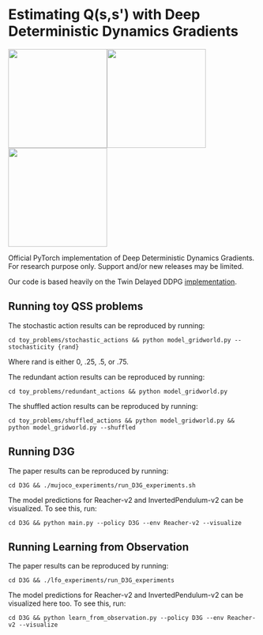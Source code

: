 # Estimating Q(s,s') with Deep Deterministic Dynamics Gradients

<img src="https://github.com/uber-research/D3G/blob/master/resources/trajectory.gif" width="200"><img src="https://github.com/uber-research/D3G/blob/master/resources/learned_pendulum.gif" width="200"><img src="https://github.com/uber-research/D3G/blob/master/resources/learned_reacher.gif" width="200">
  
Official PyTorch implementation of Deep Deterministic Dynamics Gradients. For research purpose only. Support and/or new releases may be limited.

Our code is based heavily on the Twin Delayed DDPG [implementation](https://github.com/sfujim/TD3).

## Running toy QSS problems
The stochastic action results can be reproduced by running:
```
cd toy_problems/stochastic_actions && python model_gridworld.py --stochasticity {rand}
```
Where rand is either 0, .25, .5, or .75.

The redundant action results can be reproduced by running:
```
cd toy_problems/redundant_actions && python model_gridworld.py
```

The shuffled action results can be reproduced by running:
```
cd toy_problems/shuffled_actions && python model_gridworld.py && python model_gridworld.py --shuffled
```

## Running D3G
The paper results can be reproduced by running:
```
cd D3G && ./mujoco_experiments/run_D3G_experiments.sh
```

The model predictions for Reacher-v2 and InvertedPendulum-v2 can be visualized. To see this, run:
```
cd D3G && python main.py --policy D3G --env Reacher-v2 --visualize
```

## Running Learning from Observation
The paper results can be reproduced by running:
```
cd D3G && ./lfo_experiments/run_D3G_experiments
```

The model predictions for Reacher-v2 and InvertedPendulum-v2 can be visualized here too. To see this, run:
```
cd D3G && python learn_from_observation.py --policy D3G --env Reacher-v2 --visualize
```
